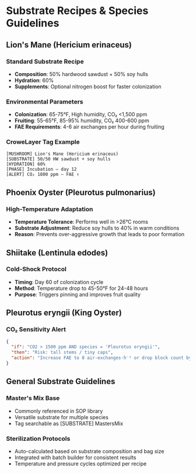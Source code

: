 # Substrate Recipes & Species Guidelines

## Lion's Mane (Hericium erinaceus)

### Standard Substrate Recipe
- **Composition**: 50% hardwood sawdust + 50% soy hulls
- **Hydration**: 60%
- **Supplements**: Optional nitrogen boost for faster colonization

### Environmental Parameters
- **Colonization**: 65-75°F, High humidity, CO₂ <1,500 ppm
- **Fruiting**: 55-65°F, 85-95% humidity, CO₂ 400-600 ppm
- **FAE Requirements**: 4-6 air exchanges per hour during fruiting

### CroweLayer Tag Example
```
[MUSHROOM] Lion's Mane (Hericium erinaceus)
[SUBSTRATE] 50/50 HW sawdust + soy hulls
[HYDRATION] 60%
[PHASE] Incubation – day 12
[ALERT] CO₂ 1800 ppm – FAE ↑
```

## Phoenix Oyster (Pleurotus pulmonarius)

### High-Temperature Adaptation
- **Temperature Tolerance**: Performs well in >26°C rooms
- **Substrate Adjustment**: Reduce soy hulls to 40% in warm conditions
- **Reason**: Prevents over-aggressive growth that leads to poor formation

## Shiitake (Lentinula edodes)

### Cold-Shock Protocol
- **Timing**: Day 60 of colonization cycle
- **Method**: Temperature drop to 45-50°F for 24-48 hours
- **Purpose**: Triggers pinning and improves fruit quality

## Pleurotus eryngii (King Oyster)

### CO₂ Sensitivity Alert
```json
{
  "if": "CO2 > 1500 ppm AND species = 'Pleurotus eryngii'",
  "then": "Risk: tall stems / tiny caps",
  "action": "Increase FAE to 8 air-exchanges·h⁻¹ or drop block count by 15%"
}
```

## General Substrate Guidelines

### Master's Mix Base
- Commonly referenced in SOP library
- Versatile substrate for multiple species
- Tag searchable as [SUBSTRATE] MastersMix

### Sterilization Protocols
- Auto-calculated based on substrate composition and bag size
- Integrated with batch builder for consistent results
- Temperature and pressure cycles optimized per recipe
